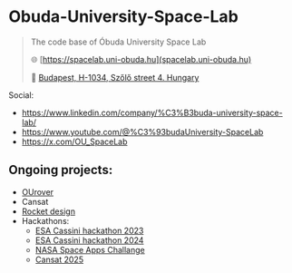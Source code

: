 # Obuda-University-Space-Lab
> The code base of Óbuda University Space Lab
>
> 🌐 [https://spacelab.uni-obuda.hu](spacelab.uni-obuda.hu)
> 
> 📍  [Budapest, H-1034, Szőlő street 4. Hungary](https://maps.app.goo.gl/jtgHuB6x8EPMcjEq8)

Social:
- https://www.linkedin.com/company/%C3%B3buda-university-space-lab/
- https://www.youtube.com/@%C3%93budaUniversity-SpaceLab
- https://x.com/OU_SpaceLab

## Ongoing projects:
- [OUrover](https://spacelab.uni-obuda.hu/ourover-team/)
- Cansat
- [Rocket design](https://spacelab.uni-obuda.hu/community/e-v-r-s-t-team-webpage/)
- Hackathons:
  - [ESA Cassini hackathon 2023](https://taikai.network/cassinihackathons/hackathons/defence-security/projects/clfcn42g5161820001yf39mfnrb9/idea)
  - [ESA Cassini hackathon 2024](https://taikai.network/en/cassinihackathons/hackathons/euspace-defence-security/projects/cm3txdfhm032fcdv39hd15c0c/idea)
  - [NASA Space Apps Challange](https://www.spaceappschallenge.org/nasa-space-apps-2024/find-a-team/spacewatch/?tab=project)
  - [Cansat 2025](https://uni-obuda.hu/2025/01/22/lelkes-urkutato-diakok-talalkoztak-az-oe-n/)
